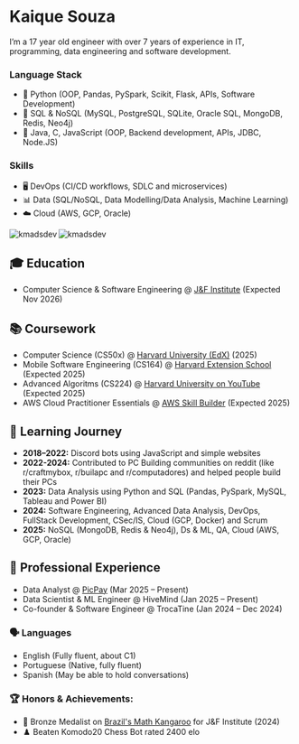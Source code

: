# Kaique Souza
I’m a 17 year old engineer with over 7 years of experience in IT, programming, data engineering and software development.

### Language Stack
- 🥇 Python (OOP, Pandas, PySpark, Scikit, Flask, APIs, Software Development) 
- 🥈 SQL & NoSQL (MySQL, PostgreSQL, SQLite, Oracle SQL, MongoDB, Redis, Neo4j) 
- 🥉 Java, C, JavaScript (OOP, Backend development, APIs, JDBC, Node.JS) 

### Skills
- 🖥️ DevOps (CI/CD workflows, SDLC and microservices)
- 📊 Data (SQL/NoSQL, Data Modelling/Data Analysis, Machine Learning)
- ☁️ Cloud (AWS, GCP, Oracle)

<p></p>

<p><img align="left" src="https://github-readme-stats.vercel.app/api/top-langs?username=kmadsdev&show_icons=true&locale=en&layout=compact" alt="kmadsdev" /></p>
<p><img src="https://github-readme-streak-stats.herokuapp.com/?user=kmadsdev" alt="kmadsdev" /></p>

<p></p>

## 🎓 Education
- Computer Science & Software Engineering @ [J&F Institute](https://institutojef.org.br/escolas/tech/) (Expected Nov 2026)

## 📚 Coursework
- Computer Science (CS50x) @ [Harvard University (EdX)](https://www.edx.org/school/harvardx) (2025)
- Mobile Software Engineering (CS164) @ [Harvard Extension School](https://www.youtube.com/@CS164) (Expected 2025)
- Advanced Algoritms (CS224) @ [Harvard University on YouTube](https://www.youtube.com/@harvard) (Expected 2025)
- AWS Cloud Practitioner Essentials @ [AWS Skill Builder](https://skillbuilder.aws/) (Expected 2025)

## 📍 Learning Journey
- **2018–2022:** Discord bots using JavaScript and simple websites
- **2022-2024:** Contributed to PC Building communities on reddit (like r/craftmybox, r/builapc and r/computadores) and helped people build their PCs
- **2023:** Data Analysis using Python and SQL (Pandas, PySpark, MySQL, Tableau and Power BI)
- **2024:** Software Engineering, Advanced Data Analysis, DevOps, FullStack Development, CSec/IS, Cloud (GCP, Docker) and Scrum
- **2025:** NoSQL (MongoDB, Redis & Neo4j), Ds & ML, QA, Cloud (AWS, GCP, Oracle)

## 💼 Professional Experience
- Data Analyst @ [PicPay](https://picpay.com/) (Mar 2025 – Present)
- Data Scientist & ML Engineer @ HiveMind (Jan 2025 – Present)
- Co-founder & Software Engineer @ TrocaTine (Jan 2024 – Dec 2024)

### 🗣️ Languages
- English (Fully fluent, about C1)
- Portuguese (Native, fully fluent)
- Spanish (May be able to hold conversations)

### 🏆 Honors & Achievements:
- 🥉 Bronze Medalist on [Brazil's Math Kangaroo](https://www.cangurudematematicabrasil.com.br/) for J&F Institute (2024)
- ♟️ Beaten Komodo20 Chess Bot rated 2400 elo
